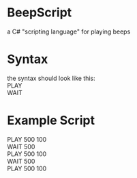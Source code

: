 # BeepScript
a C# "scripting language" for playing beeps
# Syntax
the syntax should look like this: <br />
PLAY <frequency> <duration in milliseconds> <br />
WAIT <time in milliseconds>
# Example Script
PLAY 500 100 <br />
WAIT 500 <br />
PLAY 500 100 <br />
WAIT 500 <br />
PLAY 500 100 <br />
